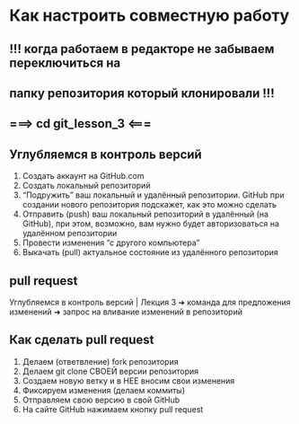 # Как настроить совместную работу

## !!! когда работаем в редакторе не забываем переключиться на 
## папку репозитория который клонировали !!!
## ===>  cd git_lesson_3  <===

## Углубляемся в контроль версий 


1. Создать аккаунт на GitHub.com
2. Создать локальный репозиторий
3. “Подружить” ваш локальный и удалённый репозитории.
GitHub при создании нового репозитория подскажет, как это можно сделать
4. Отправить (push) ваш локальный репозиторий в удалённый (на GitHub), при этом, возможно,
вам нужно будет авторизоваться на удалённом репозитории
5. Провести изменения “с другого компьютера”
6. Выкачать (pull) актуальное состояние из удалённого репозитория

## pull request
Углубляемся в контроль версий | Лекция 3
➜ команда для предложения изменений
➜ запрос на вливание изменений в репозиторий

## Как сделать pull request

1. Делаем (ответвление) fork репозитория
2. Делаем git clone СВОЕЙ версии репозитория
3. Создаем новую ветку и в НЕЕ вносим свои изменения
4. Фиксируем изменения (делаем коммиты)
5. Отправляем свою версию в свой GitHub
6. На сайте GitHub нажимаем кнопку pull request